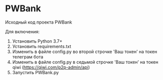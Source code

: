 # PWBank
Исходный код проекта PWBank

Для включения:
  1) Установить Python 3.7+
  2) Установить requirements.txt
  3) Изменить в файле config.py во второй cтрочке 'Ваш токен' на токен телеграм бота
  4) Изменить в файле config.py в седьмой cтрочке 'Ваш токен' на токен qiwi (https://qiwi.com/p2p-admin/api)
  5) Запустить PWBank.py
